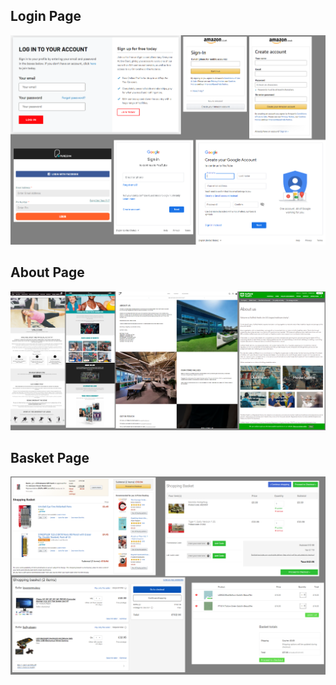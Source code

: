 ## Login Page
![Login_InspBoard](uploads/d82cfd2f3ad59c1a9eebf2db04c96ac2/Login_InspBoard.png)

## About Page
![About_InspBoard](uploads/a2504f9f8bdab3e6920e63822bd591c7/About_InspBoard.png)

## Basket Page
![basket_insp_board](uploads/3dfc76ebc12c4609d66c85079ee42698/basket_insp_board.png)